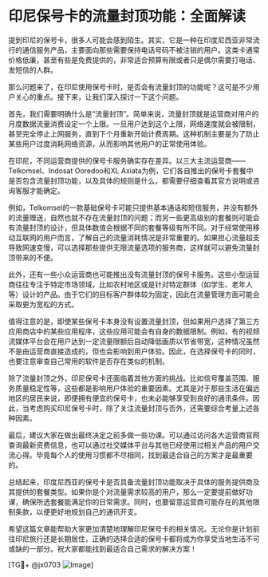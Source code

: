 # 印尼保号卡的流量封顶功能：全面解读

提到印尼的保号卡，很多人可能会感到陌生。其实，它是一种在印度尼西亚非常流行的通信服务产品，主要面向那些需要保持电话号码不被注销的用户。这类卡通常价格低廉，甚至有些是免费提供的，非常适合预算有限或者只是偶尔需要打电话、发短信的人群。

那么问题来了，在印尼使用保号卡时，是否会有流量封顶的功能呢？这可是不少用户关心的重点。接下来，让我们深入探讨一下这个问题。

首先，我们需要明确什么是“流量封顶”。简单来说，流量封顶就是运营商对用户的月度数据流量消费设定一个上限。一旦用户达到这个上限，网络速度就会被限制，甚至完全停止上网服务，直到下个月重新开始计费周期。这种机制主要是为了防止某些用户过度消耗网络资源，从而影响其他用户的正常使用体验。

在印尼，不同运营商提供的保号卡服务确实存在差异。以三大主流运营商——Telkomsel、Indosat Ooredoo和XL Axiata为例，它们各自推出的保号卡套餐中是否包含流量封顶功能，以及具体的规则是什么，都需要仔细查看其官方说明或咨询客服才能确定。

例如，Telkomsel的一款基础保号卡可能只提供基本通话和短信服务，并没有额外的流量赠送，自然也就不存在流量封顶的问题；而另一些更高级别的套餐则可能会有流量封顶的设计，但具体数值会根据不同的套餐等级有所不同。对于经常使用移动互联网的用户而言，了解自己的流量消耗情况是非常重要的。如果担心流量超支导致网速变慢，可以选择那些提供无限流量选项的服务商，这样就可以避免流量封顶带来的不便。

此外，还有一些小众运营商也可能推出没有流量封顶的保号卡服务。这些小型运营商往往专注于特定市场领域，比如农村地区或是针对特定群体（如学生、老年人等）设计的产品。由于它们的目标客户群体较为固定，因此在流量管理方面可能会采取更为宽松的方式。

值得注意的是，即使某些保号卡本身没有设置流量封顶，但如果用户选择了第三方应用商店中的某些应用程序，这些应用可能会有自身的数据限制。例如，有的视频流媒体平台会在用户达到一定流量限额后自动降低画质以节省带宽，这种情况虽然不是由运营商直接造成的，但也会影响到用户体验。因此，在选择保号卡的同时，也要注意审查自己常用的软件是否存在类似的机制。

除了流量封顶之外，印尼保号卡还面临着其他方面的挑战。比如信号覆盖范围、服务质量稳定性等，这些都是影响用户体验的重要因素。尤其是对于那些生活在偏远地区的居民来说，即便拥有便宜的保号卡，也未必能够享受到良好的通讯条件。因此，当考虑购买印尼保号卡时，除了关注流量封顶与否外，还需要综合考量上述各种因素。

最后，建议大家在做出最终决定之前多做一些功课。可以通过访问各大运营商官网查询最新资费信息，也可以通过社交媒体平台与其他已经使用过相关产品的用户交流心得。毕竟每个人的使用习惯都不尽相同，找到最适合自己的方案才是最重要的。

总结起来，印度尼西亚的保号卡是否具备流量封顶功能取决于具体的服务提供商及其提供的套餐类型。如果你是个对流量需求较高的用户，那么一定要提前做好功课，确保所选套餐能满足你的日常需求。同时，也要留意运营商可能存在的其他限制条款，以便更好地规划自己的通讯开支。

希望这篇文章能帮助大家更加清楚地理解印尼保号卡的相关情况。无论你是计划前往印尼旅行还是长期居住，正确的选择合适的保号卡都将成为你享受当地生活不可或缺的一部分。祝大家都能找到最适合自己需求的解决方案！

[TG💪+ @jx0703 ![Image](https://github.com/user-attachments/assets/dbca1d08-cadb-493c-b0ec-ad6f7a83f270)]